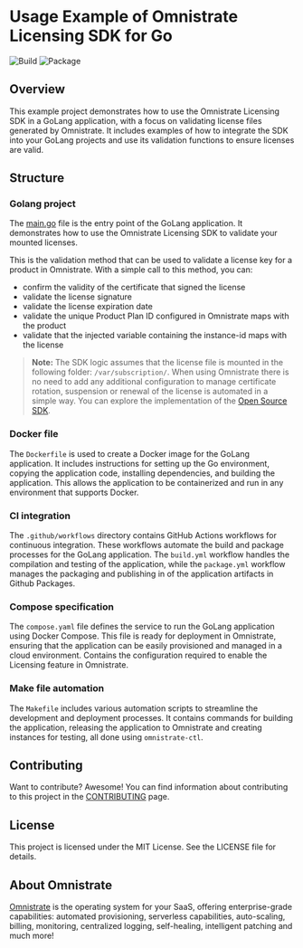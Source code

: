 # Usage Example of Omnistrate Licensing SDK for Go 

![Build](https://github.com/omnistrate-community/licensing-example-go/actions/workflows/build.yml/badge.svg) 
![Package](https://github.com/omnistrate-community/licensing-example-go/actions/workflows/package.yml/badge.svg) 

## Overview

This example project demonstrates how to use the Omnistrate Licensing SDK in a GoLang application, with a focus on validating license files generated by Omnistrate. It includes examples of how to integrate the SDK into your GoLang projects and use its validation functions to ensure licenses are valid.

## Structure

### Golang project

The [main.go](/cmd/licensing-example-go/main.go) file is the entry point of the GoLang application. It demonstrates how to use the Omnistrate Licensing SDK to validate your mounted licenses. 

This is the validation method that can be used to validate a license key for a product in Omnistrate. With a simple call to this method, you can:
- confirm the validity of the certificate that signed the license
- validate the license signature
- validate the license expiration date
- validate the unique Product Plan ID configured in Omnistrate maps with the product
- validate that the injected variable containing the instance-id maps with the license

> **Note:** The SDK logic assumes that the license file is mounted in the following folder: `/var/subscription/`. When using Omnistrate there is no need to add any additional configuration to manage certificate rotation, suspension or renewal of the license is automated in a simple way. You can explore the implementation of the [Open Source SDK](https://github.com/omnistrate-oss/omnistrate-licensing-sdk-go).

### Docker file

The `Dockerfile` is used to create a Docker image for the GoLang application. It includes instructions for setting up the Go environment, copying the application code, installing dependencies, and building the application. This allows the application to be containerized and run in any environment that supports Docker.

### CI integration

The `.github/workflows` directory contains GitHub Actions workflows for continuous integration. These workflows automate the build and package processes for the GoLang application. The `build.yml` workflow handles the compilation and testing of the application, while the `package.yml` workflow manages the packaging and publishing in of the application artifacts in Github Packages.

### Compose specification

The `compose.yaml` file defines the service to run the GoLang application using Docker Compose. This file is ready for deployment in Omnistrate, ensuring that the application can be easily provisioned and managed in a cloud environment. Contains the configuration required to enable the Licensing feature in Omnistrate.

### Make file automation 

The `Makefile` includes various automation scripts to streamline the development and deployment processes. It contains commands for building the application, releasing the application to Omnistrate and creating instances for testing, all done using `omnistrate-ctl`.

## Contributing

Want to contribute? Awesome! You can find information about contributing to this project in the [CONTRIBUTING](/CONTRIBUTING.md) page.

## License

This project is licensed under the MIT License. See the LICENSE file for details.

## About Omnistrate

[Omnistrate](https://omnistrate.com/) is the operating system for your SaaS, offering enterprise-grade capabilities: automated provisioning, serverless capabilities, auto-scaling, billing, monitoring, centralized logging, self-healing, intelligent patching and much more!
